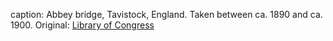 caption: Abbey bridge, Tavistock, England. Taken between ca. 1890 and ca. 1900. Original: [Library of Congress](http://www.loc.gov/pictures/item/2002708153/)
